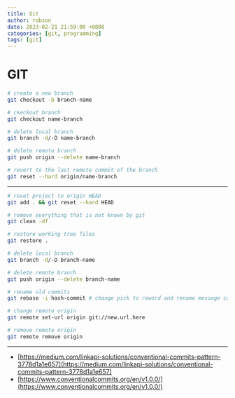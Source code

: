 ```yaml
---
title: Git
author: robson
date: 2023-02-21 21:59:00 +0800
categories: [git, programming]
tags: [git]
---
```


# GIT

```bash
# create a new branch
git checkout -b branch-name

# ckeckout branch
git checkout name-branch

# delete local branch
git branch -d/-D name-branch

# delete remote branch
git push origin --delete name-branch

# revert to the last remote commit of the branch
git reset --hard origin/name-branch
```

---

```bash
# reset project to origin HEAD
git add . && git reset --hard HEAD

# remove everything that is not known by git
git clean -df

# restore working tree files
git restore .

# delete local branch
git branch -d/-D branch-name

# delete remote branch
git push origin --delete branch-name

# rename old commits
git rebase -i hash-commit # change pick to reword and rename message commit

# change remote origin 
git remote set-url origin git://new.url.here

# remove remote origin
git remote remove origin
```

---

- [https://medium.com/linkapi-solutions/conventional-commits-pattern-3778d1a1e657](https://medium.com/linkapi-solutions/conventional-commits-pattern-3778d1a1e657)
- [https://www.conventionalcommits.org/en/v1.0.0/](https://www.conventionalcommits.org/en/v1.0.0/)
